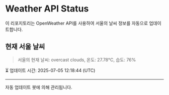 
# Weather API Status

이 리포지토리는 OpenWeather API를 사용하여 서울의 날씨 정보를 자동으로 업데이트합니다.

## 현재 서울 날씨
> 서울의 현재 날씨: overcast clouds, 온도: 27.78°C, 습도: 76%

⏳ 업데이트 시간: 2025-07-05 12:18:44 (UTC)

---
자동 업데이트 봇에 의해 관리됩니다.
